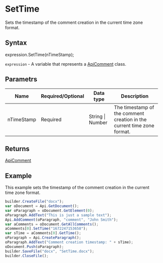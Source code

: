 # SetTime

Sets the timestamp of the comment creation in the current time zone format.

## Syntax

expression.SetTime(nTimeStamp);

`expression` - A variable that represents a [ApiComment](../ApiComment.md) class.

## Parametrs

| **Name** | **Required/Optional** | **Data type** | **Description** |
| ------------- | ------------- | ------------- | ------------- |
| nTimeStamp | Required | String &#124; Number | The timestamp of the comment creation in the current time zone format. |

## Returns

[ApiComment](../ApiComment.md)

## Example

This example sets the timestamp of the comment creation in the current time zone format.

```javascript
builder.CreateFile("docx");
var oDocument = Api.GetDocument();
var oParagraph = oDocument.GetElement(0);
oParagraph.AddText("This is just a sample text");
Api.AddComment(oParagraph, "comment", "John Smith");
var aComments = oDocument.GetAllComments();
aComments[0].SetTime("1672247153658");
var sTime = aComments[0].GetTime();
oParagraph = Api.CreateParagraph();
oParagraph.AddText("Comment creation timestamp: " + sTime);
oDocument.Push(oParagraph);
builder.SaveFile("docx", "SetTime.docx");
builder.CloseFile();
```